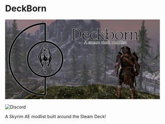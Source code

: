 # DeckBorn

![Deckborn](https://github.com/Pentonize/DeckBorn/blob/main/Deckborn.png)

![Discord](https://img.shields.io/discord/714478891602935819?style=social&logo=discord&link=https%3A%2F%2Fdiscord.gg%2FKYgU4zbEZd)







A Skyrim AE modlist built around the Steam Deck!

